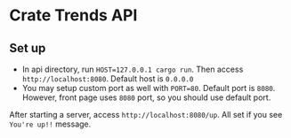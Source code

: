 # Crate Trends API

## Set up

- In api directory, run `HOST=127.0.0.1 cargo run`. Then access `http://localhost:8080`. Default host is `0.0.0.0`
- You may setup custom port as well with `PORT=80`. Default port is `8080`. However, front page uses `8080` port, so you should use default port.

After starting a server, access `http://localhost:8080/up`. All set if you see `You're up!!` message.
